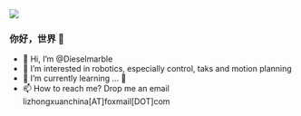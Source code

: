 <img align="top" src="https://github-readme-stats.vercel.app/api?username=Dieselmarble&show_icons=true&icon_color=CE1D2D&text_color=718096&bg_color=ffffff&hide_title=true" />

### 你好，世界 👋

- 👋 Hi, I’m @Dieselmarble
- 👀 I’m interested in robotics, especially control, taks and motion planning
- 🌱 I’m currently learning ... 💞️ 
- 📫 How to reach me? Drop me an email lizhongxuanchina[AT]foxmail[DOT]com

<!---
Dieselmarble/Dieselmarble is a ✨ special ✨ repository because its `README.md` (this file) appears on your GitHub profile.
You can click the Preview link to take a look at your changes.
--->
